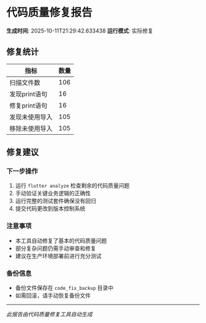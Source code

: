 # 代码质量修复报告

**生成时间**: 2025-10-11T21:29:42.633438
**运行模式**: 实际修复

## 修复统计

| 指标 | 数量 |
|------|------|
| 扫描文件数 | 106 |
| 发现print语句 | 16 |
| 修复print语句 | 16 |
| 发现未使用导入 | 105 |
| 移除未使用导入 | 105 |

## 修复建议

### 下一步操作
1. 运行 `flutter analyze` 检查剩余的代码质量问题
2. 手动验证关键业务逻辑的正确性
3. 运行完整的测试套件确保没有回归
4. 提交代码更改到版本控制系统

### 注意事项
- 本工具自动修复了基本的代码质量问题
- 部分复杂问题仍需手动审查和修复
- 建议在生产环境部署前进行充分测试

### 备份信息
- 备份文件保存在 `code_fix_backup` 目录中
- 如需回滚，请手动恢复备份文件

---
*此报告由代码质量修复工具自动生成*
